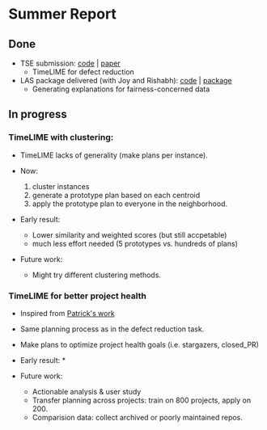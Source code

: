 # Summer Report

## Done

* TSE submission: [code](https://github.com/ai-se/TimeLIME) | [paper](https://arxiv.org/pdf/2006.07416.pdf)
    * TimeLIME for defect reduction
* LAS package delivered (with Joy and Rishabh): 
[code](https://github.com/kpeng2019/LAS) |
[package](https://pypi.org/project/LASExplanation/) 
    * Generating explanations for fairness-concerned data    
## In progress
### TimeLIME with clustering:
 
* TimeLIME lacks of generality (make plans per instance).

* Now: 
    1) cluster instances
    2) generate a prototype plan based on each centroid
    3) apply the prototype plan to everyone in the neighborhood.

* Early result: 
  * Lower similarity and weighted scores (but still accpetable)
  * much less effort needed (5 prototypes vs. hundreds of plans)
* Future work:
    * Might try different clustering methods.
### TimeLIME for better project health

* Inspired from [Patrick's work](https://arxiv.org/pdf/2006.07240.pdf)
* Same planning process as in the defect reduction task.
* Make plans to optimize project health goals (i.e. stargazers, closed_PR)

* Early result:
   *

* Future work:
    * Actionable analysis & user study
    * Transfer planning across projects: train on 800 projects, apply on 200.
    * Comparision data: collect archived or poorly maintained repos.




